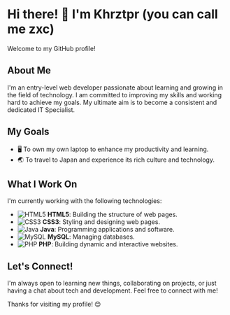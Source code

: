 # Hi there! 👋 I'm Khrztpr (you can call me zxc)

Welcome to my GitHub profile!

## About Me

I'm an entry-level web developer passionate about learning and growing in the field of technology. I am committed to improving my skills and working hard to achieve my goals. My ultimate aim is to become a consistent and dedicated IT Specialist.

## My Goals

- 🖥️ To own my own laptop to enhance my productivity and learning.
- 🌏 To travel to Japan and experience its rich culture and technology.

## What I Work On

I'm currently working with the following technologies:

- ![HTML5](https://img.shields.io/badge/-HTML5-E34F26?style=flat&logo=html5&logoColor=white) **HTML5**: Building the structure of web pages.
- ![CSS3](https://img.shields.io/badge/-CSS3-1572B6?style=flat&logo=css3&logoColor=white) **CSS3**: Styling and designing web pages.
- ![Java](https://img.shields.io/badge/-Java-007396?style=flat&logo=java&logoColor=white) **Java**: Programming applications and software.
- ![MySQL](https://img.shields.io/badge/-MySQL-4479A1?style=flat&logo=mysql&logoColor=white) **MySQL**: Managing databases.
- ![PHP](https://img.shields.io/badge/-PHP-777BB4?style=flat&logo=php&logoColor=white) **PHP**: Building dynamic and interactive websites.

## Let's Connect!

I'm always open to learning new things, collaborating on projects, or just having a chat about tech and development. Feel free to connect with me!

Thanks for visiting my profile! 😊
